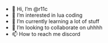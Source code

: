 - 👋 Hi, I’m @r11c
- 👀 I’m interested in lua coding
- 🌱 I’m currently learning a lot of stuff
- 💞️ I’m looking to collaborate on uhhhh
- 📫 How to reach me discord

<!---
r11c/r11c is a ✨ special ✨ repository because its `README.md` (this file) appears on your GitHub profile.
You can click the Preview link to take a look at your changes.
--->
